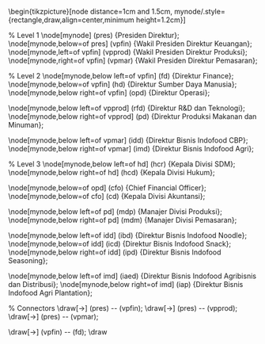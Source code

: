 \begin{tikzpicture}[node distance=1cm and 1.5cm,
    mynode/.style={rectangle,draw,align=center,minimum height=1.2cm}]
  
  % Level 1
  \node[mynode] (pres) {Presiden Direktur};
  \node[mynode,below=of pres] (vpfin) {Wakil Presiden Direktur Keuangan};
  \node[mynode,left=of vpfin] (vpprod) {Wakil Presiden Direktur Produksi};
  \node[mynode,right=of vpfin] (vpmar) {Wakil Presiden Direktur Pemasaran};
  
  % Level 2
  \node[mynode,below left=of vpfin] (fd) {Direktur Finance};
  \node[mynode,below=of vpfin] (hd) {Direktur Sumber Daya Manusia};
  \node[mynode,below right=of vpfin] (opd) {Direktur Operasi};
  
  \node[mynode,below left=of vpprod] (rfd) {Direktur R&D dan Teknologi};
  \node[mynode,below right=of vpprod] (pd) {Direktur Produksi Makanan dan Minuman};
  
  \node[mynode,below left=of vpmar] (idd) {Direktur Bisnis Indofood CBP};
  \node[mynode,below right=of vpmar] (imd) {Direktur Bisnis Indofood Agri};
  
  % Level 3
  \node[mynode,below left=of hd] (hcr) {Kepala Divisi SDM};
  \node[mynode,below right=of hd] (hcd) {Kepala Divisi Hukum};
  
  \node[mynode,below=of opd] (cfo) {Chief Financial Officer};
  \node[mynode,below=of cfo] (cd) {Kepala Divisi Akuntansi};
  
  \node[mynode,below left=of pd] (mdp) {Manajer Divisi Produksi};
  \node[mynode,below right=of pd] (mdm) {Manajer Divisi Pemasaran};
  
  \node[mynode,below left=of idd] (ibd) {Direktur Bisnis Indofood Noodle};
  \node[mynode,below=of idd] (icd) {Direktur Bisnis Indofood Snack};
  \node[mynode,below right=of idd] (ipd) {Direktur Bisnis Indofood Seasoning};
  
  \node[mynode,below left=of imd] (iaed) {Direktur Bisnis Indofood Agribisnis dan Distribusi};
  \node[mynode,below right=of imd] (iap) {Direktur Bisnis Indofood Agri Plantation};
  
  % Connectors
  \draw[->] (pres) -- (vpfin);
  \draw[->] (pres) -- (vpprod);
  \draw[->] (pres) -- (vpmar);
  
  \draw[->] (vpfin) -- (fd);
  \draw
